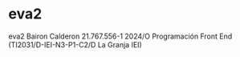 # eva2
eva2
Bairon Calderon
21.767.556-1
2024/O Programación Front End (TI2031/D-IEI-N3-P1-C2/D La Granja IEI)
